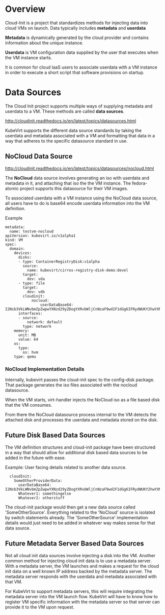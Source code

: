 # Overview
Cloud-Init is a project that standardizes methods for injecting data into cloud
VMs on launch.  Data typically includes **metadata** and **userdata**

**Metadata** is dynamically generated by the cloud provider and contains
information about the unique instance.

**Userdata** is VM configuration data supplied by the user that executes
when the VM instance starts.

It is common for cloud IaaS users to associate userdata with a VM instance in
order to execute a short script that software provisions on startup.

# Data Sources
The Cloud Init project supports multiple ways of supplying metadata and
userdata to a VM. These methods are called **data sources**.

http://cloudinit.readthedocs.io/en/latest/topics/datasources.html

KubeVirt supports the different data source standards by taking the userdata
and metadata associated with a VM and formatting that data in a way that
adheres to the specific datasource standard in use.

## NoCloud Data Source

http://cloudinit.readthedocs.io/en/latest/topics/datasources/nocloud.html

The **NoCloud** data source involves generating an iso with userdata and
metadata in it, and attaching that iso the the VM instance. The fedora-atomic
project supports this datasource for their VM images. 

To associated userdata with a VM instance using the NoCloud data source, all
users have to do is base64 encode userdata information into the VM definition. 

Example
```
metadata:
  name: testvm-nocloud
apiVersion: kubevirt.io/v1alpha1
kind: VM
spec:
  domain:
    devices:
      disks:
      - type: ContainerRegistryDisk:v1alpha
        source:
          name: kubevirt/cirros-registry-disk-demo:devel
        target:
          dev: vda
      - type: file
        target:
          dev: vdb
        cloudinit:
            nocloud:
                userDataBase64: I2Nsb3VkLWNvbmZpZwpwYXNzd29yZDogYXRvbWljCnNzaF9wd2F1dGg6IFRydWUKY2hwYXNzd2Q6IHsgZXhwaXJlOiBGYWxzZSB9Cg==
      interfaces:
      - source:
          network: default
        type: network
    memory:
      unit: MB
      value: 64
    os:
      type:
        os: hvm
    type: qemu
```
### NoCloud Implementation Details

Internally, kubevirt passes the cloud-init spec to the config-disk package.
That package generates the iso files associated with the nocloud datasource.

When the VM starts, virt-handler injects the NoCloud iso as a file based disk
that the VM consumes.

From there the NoCloud datasource process internal to the VM detects the
attached disk and processes the userdata and metadata stored on the disk.

## Future Disk Based Data Sources
The VM definition structures and cloud-init package have been structured in a
way that should allow for additional disk based data sources to be added in the
future with ease. 

Example: User facing details related to another data source.
```
  cloudInit:
    SomeOtherProviderData:
      userDataBase64: I2Nsb3VkLWNvbmZpZwpwYXNzd29yZDogYXRvbWljCnNzaF9wd2F1dGg6IFRydWUKY2hwYXNzd2Q6IHsgZXhwaXJlOiBGYWxzZSB9Cg==
      Whatever1: somethingelse
      Whatever2: otherstuff
```

The cloud-init package would then get a new data source called
'SomeOtherSource'. Everything related to the 'NoCloud' source is isolated by
switch statements already. The 'SomeOtherSource' implementation details would
just need to be added in whatever way makes sense for that data source.

## Future Metadata Server Based Data Sources
Not all cloud init data sources involve injecting a disk into the VM. Another
common method for injecting cloud init data is to use a metadata server. With
a metadata server, the VM launches and makes a request for the cloud init
data on a well known IP address backed by the metadata server. The metadata
server responds with the userdata and metadata associated with that VM.

For KubeVirt to support metadata servers, this will require integrating
the metadata server into the VM launch flow. KubeVirt will have to know how to
register VM specific information with the metadata server so that server can
provide it to the VM upon request.

